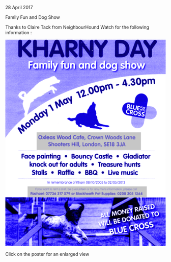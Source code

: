 28 April 2017

Family Fun and Dog Show

Thanks to Claire Tack from NeighbourHound Watch for the following information :

[](http://www.northcrayresidents.org.uk/posters/poster83.pdf)

![Image](images/nm0206_1.gif)

Click on the poster for an enlarged view
